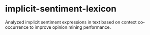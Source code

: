 implicit-sentiment-lexicon
==========================

Analyzed implicit sentiment expressions in text based on context co-occurrence to improve opinion mining performance. 
